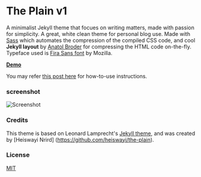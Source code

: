 # The Plain v1

A minimalist Jekyll theme that focues on writing matters, made with passion for simplicity. A great, white clean theme for personal blog use. Made with [Sass](https://github.com/sass/sass) which automates the compression of the compiled CSS code, and cool **Jekyll layout** by [Anatol Broder](http://jch.penibelst.de/) for compressing the HTML code on-the-fly. Typeface used is [Fira Sans font](https://github.com/mozilla/Fira) by Mozilla.

[**Demo**](http://heiswayi.github.io/the-plain/)

You may refer [this post here](http://heiswayi.github.io/the-plain.html) for how-to-use instructions.

### screenshot

![Screenshot](http://i.imgur.com/zAkZq0d.png)

### Credits

This theme is based on Leonard Lamprecht's [Jekyll theme](https://github.com/leo/leo.github.io), and was created by [Heiswayi Nrird] (https://github.com/heiswayi/the-plain).

### License

[MIT](LICENSE.md)
